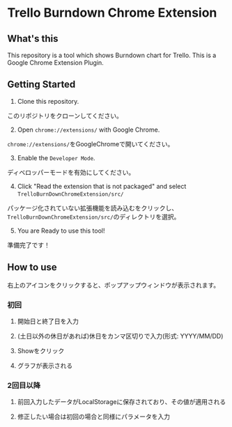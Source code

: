 # Trello Burndown Chrome Extension

## What's this

This repository is a tool which shows Burndown chart for Trello. This is a Google Chrome Extension Plugin.

## Getting Started

1. Clone this repository.

このリポジトリをクローンしてください。

2. Open `chrome://extensions/` with Google Chrome.

`chrome://extensions/`をGoogleChromeで開いてください。

3. Enable the `Developer Mode`.

ディベロッパーモードを有効にしてください。

4. Click "Read the extension that is not packaged" and select `TrelloBurnDownChromeExtension/src/`

パッケージ化されていない拡張機能を読み込むをクリックし、`TrelloBurnDownChromeExtension/src/`のディレクトリを選択。

5. You are Ready to use this tool!

準備完了です！

## How to use

右上のアイコンをクリックすると、ポップアップウィンドウが表示されます。

### 初回

1. 開始日と終了日を入力

2. (土日以外の休日があれば)休日をカンマ区切りで入力(形式: YYYY/MM/DD)

3. Showをクリック

4. グラフが表示される

### 2回目以降

1. 前回入力したデータがLocalStorageに保存されており、その値が適用される

2. 修正したい場合は初回の場合と同様にパラメータを入力
